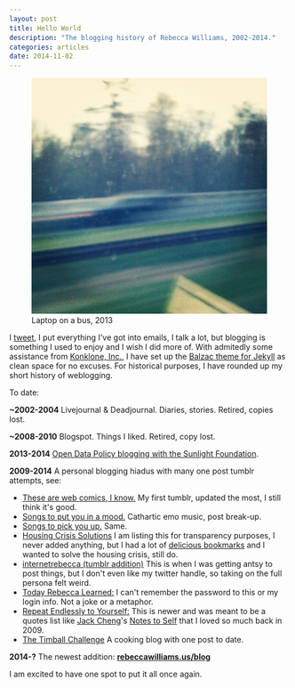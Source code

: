 ```yaml
---
layout: post
title: Hello World
description: "The blogging history of Rebecca Williams, 2002-2014."
categories: articles
date: 2014-11-02
---
```

<figure>
	<img src="/images/blur.jpg">
	<figcaption>Laptop on a bus, 2013</figcaption>
</figure>

I [tweet](https://www.twitter.com/internetrebecca), I put everything I've got into emails, I talk a lot, but blogging is something I used to enjoy and I wish I did more of. With admitedly some assistance from [Konklone, Inc.](https://konklone.com/), I have set up the [Balzac theme for Jekyll](http://jekyll.gtat.me/about/) as clean space for no excuses. For historical purposes, I have rounded up my short history of weblogging. 

To date:

**~2002-2004** Livejournal & Deadjournal. Diaries, stories. Retired, copies lost.  

**~2008-2010** Blogspot. Things I liked. Retired, copy lost.  

**2013-2014** [Open Data Policy blogging with the Sunlight Foundation](http://sunlightfoundation.com/blog/author/rwilliams/).  

**2009-2014** A personal blogging hiadus with many one post tumblr attempts, see:  

* [These are web comics, I know.](http://thesearewebcomicsiknow.tumblr.com/) My first tumblr, updated the most, I still think it's good.  
* [Songs to put you in a mood.](http://songstoputyouinamood.tumblr.com/) Cathartic emo music, post break-up.  
* [Songs to pick you up.](http://songstopickyouup.tumblr.com/) Same.  
*  [Housing Crisis Solutions](http://housingcrisissolutions.tumblr.com/) I am listing this for transparency purposes, I never added anything, but I had a lot of [delicious bookmarks](https://delicious.com/thisisdumbiknow/tag_bundle/PlanningThesis) and I wanted to solve the housing crisis, still do.   
* [internetrebecca (tumblr addition)](http://internetrebecca.tumblr.com/) This is when I was getting antsy to post things, but I don't even like my twitter handle, so taking on the full persona felt weird.  
* [Today Rebecca Learned:](http://todayrebeccalearned.tumblr.com/) I can't remember the password to this or my login info. Not a joke or a metaphor.  
* [Repeat Endlessly to Yourself:](http://repeatendlesslytoyourself.tumblr.com/) This is newer and was meant to be a quotes list like [Jack Cheng](http://jackcheng.com/)'s [Notes to Self](https://web.archive.org/web/20090317095650/http://jackcheng.tumblr.com/) that I loved so much back in 2009.  
* [The Timball Challenge](http://thetimballchallenge.tumblr.com/) A cooking blog with one post to date.  

**2014-?** The newest addition: **[rebeccawilliams.us/blog](http://rebeccawilliams.us/blog)** 

I am excited to have one spot to put it all once again. 


